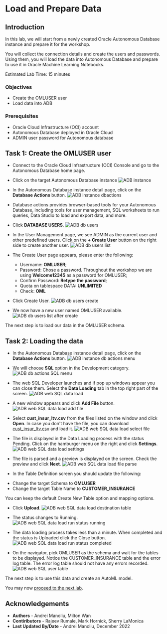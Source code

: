 # Load and Prepare Data

## Introduction

In this lab, we will start from a newly created Oracle Autonomous Database instance and prepare it for the workshop.

 You will collect the connection details and create the users and passwords. Using them, you will load the data into Autonomous Database and prepare to use it in Oracle Machine Learning Notebooks.


Estimated Lab Time: 15 minutes

### Objectives
*	Create the OMLUSER user
* Load data into ADB



### Prerequisites
* Oracle Cloud Infrastructure (OCI) account
* Autonomous Database deployed in Oracle Cloud
* ADMIN user password for Autonomous database


## Task 1:  Create the OMLUSER user

* Connect to the Oracle Cloud Infrastructure (OCI) Console and go to the Autonomous Database home page.
* Click on the target Autonomous Database instance
![ADB instance](images/adb-listing.jpg)

* In the Autonomous Database instance detail page, click on the **Database Actions** button.
![ADB instance dbactions](images/adb-homepage-dbactions.jpg)

* Database actions provides browser-based tools for your Autonomous Database, including tools for user management, SQL worksheets to run queries, Data Studio to load and export data, and more.

* Click **DATABASE USERS**.
![ADB db users](images/dbactions-database-users.jpg)

* In the User Management page, we see ADMIN as the current user and other predefined users.
Click on the **+ Create User** button on the right side to create another user.
![ADB db users list](images/database-users-list.jpg)

* The Create User page appears, please enter the following:

    - Username: **OMLUSER**;
    - Password: Chose a password. Throughout the workshop we are using **Welcome12345** as a password for OMLUSER;
    - Confirm Password: **Retype the password**;
    - Quota on tablespace DATA: **UNLIMITED**
    - Check: **OML**

* Click Create User.
![ADB db users create](images/database-users-create.jpg)


* We now have a new user named OMLUSER available.
![ADB db users list after create](images/database-users-list-after.jpg)

 The next step is to load our data in the OMLUSER schema.



## Task 2: Loading the data

* In the Autonomous Database instance detail page, click on the **Database Actions** button.
![ADB instance db actions menu](images/adb-homepage-dbactions.jpg)

* We will choose **SQL** option in the Development category.
![ADB db actions SQL menu](images/dbactions-homepage-sql.jpg)


* The web SQL Developer launches and if pop up windows appear you can close them. Select the **Data Loading** tab in the top right part of the screen.
![ADB web SQL data load](images/sqldeveloper-dataload.jpg)

* A new window appears and click **Add File** button.
![ADB web SQL data load add file](images/sqldeveloper-dataload-addfile.jpg)

* Select **cust_insur_ltv.csv** from the files listed on the window and click **Open**. In case you don't have the file, you can download [cust\_insur\_ltv.csv](https://objectstorage.eu-frankfurt-1.oraclecloud.com/p/NIPrIgDVBKsOBi_xnF5_ZHWAnlilwwnUbrgQbUA24iupm6ryoNkvp_KZ9qywzpQE/n/oraclepartnersas/b/ADB_Stage/o/cust_insur_ltv.csv) and load it.
![ADB web SQL data load select file](images/sqldeveloper-dataload-chosefile.jpg)

* The file is displayed in the Data Loading process with the status Pending. Click on the hamburger menu on the right and click **Settings**.
![ADB web SQL data load settings ](images/sqldeveloper-dataload-edit.jpg)

* The file is parsed and a preview is displayed on the screen. Check the preview and    click **Next**.
![ADB web SQL data load file parse](images/sqldeveloper-dataload-filedesc.jpg)

* In the Table Definition screen you should update the following:
 - Change the target Schema to **OMLUSER**
 - Change the target Table Name to **CUSTOMER_INSURANCE**
  
You can keep the default Create New Table option and mapping options.

 * Click **Upload**.
![ADB web SQL data load destination table](images/sqldeveloper-dataload-tabledesc.jpg)


* The status changes to Running.
![ADB web SQL data load run status running](images/sqldeveloper-dataload-running.jpg)


* The data loading process takes less than a minute. When completed and the status is Uploaded click the Close button.
![ADB web SQL data load run status completed](images/sqldeveloper-dataload-completed.jpg)

* On the navigator, pick OMLUSER as the schema and wait for the tables to be displayed. Notice the CUSTOMER_INSURANCE table and the error log table. The error log table should not have any errors recorded.
![ADB web SQL user table](images/sqldeveloper-tablelist.jpg)




The next step is to use this data and create an AutoML model.

You may now [proceed to the next lab](#next).

## Acknowledgements
* **Authors** -  Andrei Manoliu, Milton Wan
* **Contiributors** - Rajeev Rumale, Mark Hornick, Sherry LaMonica
* **Last Updated By/Date** -  Andrei Manoliu, December 2022

